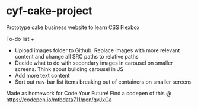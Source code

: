 # cyf-cake-project

Prototype cake business website to learn CSS Flexbox

To-do list +
- Upload images folder to Github. Replace images with more relevant content and change all SRC paths to relative paths
- Decide what to do with secondary images in carousel on smaller screens. Think about building carousel in JS
- Add more text content
- Sort out nav-bar list items breaking out of containers on smaller screens

Made as homework for Code Your Future!
Find a codepen of this @ https://codepen.io/mtbdata711/pen/qvJxGa
 

